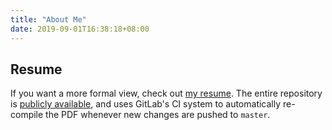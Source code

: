 ```yaml
---
title: "About Me"
date: 2019-09-01T16:38:18+08:00
---
```


## Resume

If you want a more formal view, check out [my resume][resume-pdf]. The entire
repository is [publicly available][resume-repo], and uses GitLab's CI system
to automatically re-compile the PDF whenever new changes are pushed to
`master`.

[resume-repo]: https://gitlab.com/Michael-F-Bryan/resume/
[resume-pdf]: https://michael-f-bryan.gitlab.io/resume/resume.pdf